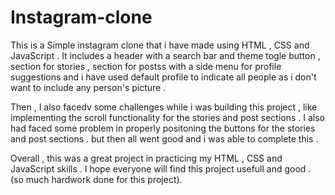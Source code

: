 # Instagram-clone
This is a Simple instagram clone that i have made using HTML , CSS and JavaScript .
It includes a header with a search bar and theme togle button , section for stories ,
section for postss with a side menu for profile suggestions and i have used default profile to indicate all people as i don't want to include any person's picture .

Then , I also facedv some challenges while i was building this project , like implementing the scroll functionality for the stories and post sections . I also had 
faced some problem in properly positoning the buttons for the stories and post sections . but then all went good and i was able to complete this .

Overall , this was a great project in practicing my HTML , CSS and JavaScript skills .
I hope everyone will find this project usefull and good . (so much hardwork done for this project).
